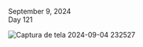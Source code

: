 September 9, 2024<br>
Day 121<br>

![Captura de tela 2024-09-04 232527](https://github.com/user-attachments/assets/68bd24e2-a9d1-4d57-8033-d3f035cd37c1)
